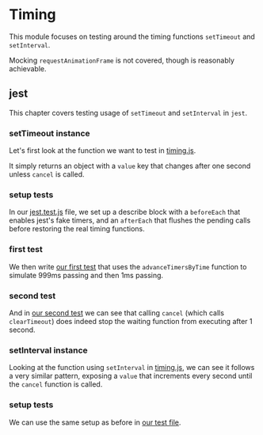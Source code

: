 # Timing

This module focuses on testing around the timing functions `setTimeout` and `setInterval`.

Mocking `requestAnimationFrame` is not covered, though is reasonably achievable.

## jest

This chapter covers testing usage of `setTimeout` and `setInterval` in `jest`.

### setTimeout instance

Let's first look at the function we want to test in [timing.js](/Timing/timing.js#L2-10).

It simply returns an object with a `value` key that changes after one second unless `cancel` is called.

### setup tests

In our [jest.test.js](/Timing/jest.test.js#L3-11) file, we set up a describe block with
a `beforeEach` that enables jest's fake timers, and an `afterEach` that flushes the
pending calls before restoring the real timing functions.

### first test

We then write [our first test](/Timing/jest.test.js#L13-22) that uses the
`advanceTimersByTime` function to simulate 999ms passing and then 1ms passing.

### second test

And in [our second test](/Timing/jest.test.js#L24-35) we can see that calling `cancel`
(which calls `clearTimeout`) does indeed stop the waiting function from executing
after 1 second.

### setInterval instance

Looking at the function using `setInterval` in [timing.js](/Timing/timing.js#L12-20), we can see it
follows a very similar pattern, exposing a `value` that increments every second until the `cancel`
function is called.

### setup tests

We can use the same setup as before in [our test file](/Timing/jest.test.js#L38-46).
